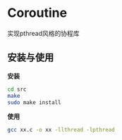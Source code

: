# Coroutine
实现pthread风格的协程库

## 安装与使用 

**安装**

```bash
cd src
make
sudo make install
```

**使用**

```bash
gcc xx.c -o xx -llthread -lpthread
```

